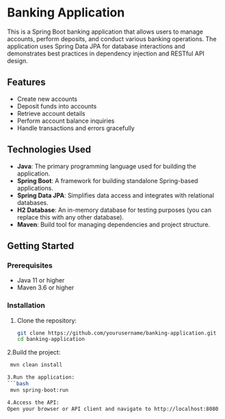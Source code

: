 # Banking Application

This is a Spring Boot banking application that allows users to manage accounts, perform deposits, and conduct various banking operations. The application uses Spring Data JPA for database interactions and demonstrates best practices in dependency injection and RESTful API design.

## Features

- Create new accounts
- Deposit funds into accounts
- Retrieve account details
- Perform account balance inquiries
- Handle transactions and errors gracefully

## Technologies Used

- **Java**: The primary programming language used for building the application.
- **Spring Boot**: A framework for building standalone Spring-based applications.
- **Spring Data JPA**: Simplifies data access and integrates with relational databases.
- **H2 Database**: An in-memory database for testing purposes (you can replace this with any other database).
- **Maven**: Build tool for managing dependencies and project structure.

## Getting Started

### Prerequisites

- Java 11 or higher
- Maven 3.6 or higher

### Installation

1. Clone the repository:
   ```bash
   git clone https://github.com/yourusername/banking-application.git
   cd banking-application
2.Build the project:
  ```bash
   mvn clean install

3.Run the application:
  ```bash
   mvn spring-boot:run

4.Access the API:
Open your browser or API client and navigate to http://localhost:8080
